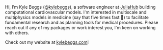Hi, I’m Kyle Beggs ([@kylebeggs](https://github.com/kylebeggs)), a software engineer at [JuliaHub](https://juliahub.com/) building computational cardiovascular models. I'm interested in multiscale and multiphysics models in medicine (say that five times fast 🤣) to facilitate fundamental research and as planning tools for medical procedures. Please reach out if any of my packages or work interest you, I'm keen on working with others.

Check out my website at [kylebeggs.com](https://kylebeggs.com)!

<!---
kylebeggs/kylebeggs is a ✨ special ✨ repository because its `README.md` (this file) appears on your GitHub profile.
You can click the Preview link to take a look at your changes.
--->
